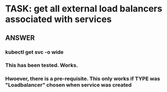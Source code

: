 

# TASK: get all external load balancers associated with services


## ANSWER

### kubectl get svc -o wide
###
### This has been tested. Works.
###
### Hwoever, there is a pre-requisite. This only works if TYPE was "Loadbalancer" chosen when service was created
###



